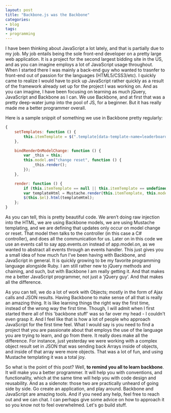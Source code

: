 ```yaml
---
layout: post
title: "Backbone.js was the Backbone"
categories:
- blog
tags:
- programming
---
```


I have been thinking about JavaScript a lot lately, and that is partially due to my job. My job entails being the sole front-end developer on a pretty large web application. It is a project for the second largest bidding site in the US, and as you can imagine employs a lot of JavaScript usage throughout. When I started there I was mainly a back-end guy who wanted to trasnfer to front-end out of passion for the languages (HTML5/CSS3/etc). I quickly came to realize I would have to pick up JavaScript rather quickly as a result of the framework already set up for the project I was working on. And as you can imagine, I have been focusing on learning as much jQuery, JavaScript and Backbone as I can. We use Backbone, and at first that was a pretty deep-water jump into the pool of JS, for a beginner. But it has really made me a better programmer overall.

Here is a sample snippit of something we use in Backbone pretty regularly:

```javascript
{
    setTemplates: function () {
        this.itemTemplate = $(".template[data-template-name=leaderboard]", this.$el).html();
    },

    bindRenderOnModelChange: function () {
        var _this = this;
        this.model.on("change reset", function () {
            _this.render();
        });
    },

    render: function () {
        if (this.itemTemplate == null || this.itemTemplate == undefined) return;
        var templateHtml = Mustache.render(this.itemTemplate, this.model.toJSON());
        $(this.$el).html(templateHtml);
    };
}
```

As you can tell, this is pretty beautiful code. We aren’t doing raw injection into the HTML, we are using Backbone models, we are using Mustache templating, and we are defining that updates only occur on model change or reset. That model then talks to the controller (in this case a C# controller), and does all the communication for us. Later on in this code we use an events call to say app.events.on instead of app.model.on, as we wanted to abstract all events through an events handler. This just gives you a small idea of how much fun I’ve been having with Backbone, and JavaScript in general. It is quickly growing to be my favorite programming language alongside Ruby. I am still rather new to jQuery methods and chaining, and such, but with Backbone I am really getting it. And that makes me a better JavaScript programmer, not just a ‘jQuery guy’. And that makes all the difference.

As you can tell, we do a lot of work with Objects; mostly in the form of Ajax calls and JSON results. Having Backbone to make sense of all that is really an amazing thing. It is like learning things the right way the first time, instead of the wrong way the first time. Though, I will admit when I first started there all of this 'backbone stuff' was so far over my head - I couldn't even grasp it. And I feel like that is how a lot of people who approach JavaScript for the first time feel. What I would say is you need to find a project that you are passionate about that employs the use of the language you are trying to learn, and go from there. It really does make all the difference. For instance, just yesterday we were working with a complex object result set in JSON that was sending back Arrays inside of objects, and inside of that array were more objects. That was a lot of fun, and using Mustache templating it was a total joy.

So what is the point of this post? Well, **to remind you all to learn backbone**. It will make you a better programmer. It will help you with conventions, and functionality, which at the same time will help you with code design and reusability. And as a sidenote: those two are practically unheard of going side by side. Go create an application, and play around. Backbone and JavaScript are amazing tools. And if you need any help, feel free to reach out and we can chat. I can perhaps give some advice on how to approach it so you know not to feel overwhelmed. Let's go build stuff.